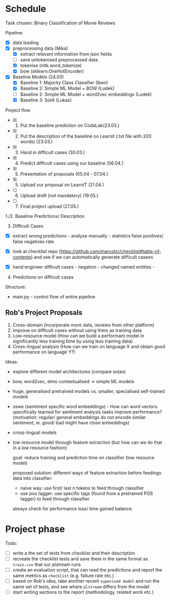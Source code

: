 # Schedule

Task chosen: Binary Classification of Movie Reviews

Pipeline:
- [x] data loading 
- [x] preprocessing data (Mika)
  - [x] extract relevant information from json fields
  - [ ] save untokenised preprocessed data
  - [x] tokenise (nltk.word_tokenize)
  - [x] bow (sklearn.OneHotEncoder)

- [x] Baseline Models (24.03)
  - [x] Baseline 1: Majority Class Classifier (Iben)
  - [x] Baseline 2: Simple ML Model + BOW (Ludek)
  - [ ] Baseline 2: Simple ML Model + word2vec embeddings 
        (Ludek)
  - [x] Baseline 3: SotA (Lukas)

Project flow
- [x] 1. Put the baseline prediction on CodaLab(23.03.)
- [x] 2. Put the description of the baseline on Learnit (.txt file with 200 words) (23.03.)
- [x] 3. Hand in difficult cases (30.03.)
- [x] 4. Predict difficult cases using our baseline (06.04.)
- [x] 5. Presentation of proposals (05.04 - 07.04.)
- [x] 5. Upload our proposal on LearnIT (21.04.)
- [ ] 6. Upload draft (not mandatory) (19.05.)
- [ ] 7. Final project upload (27.05.)

1./2. Baseline Predictions/ Description

3. Difficult Cases
- [x] extract wrong predictions
      - analyse manually
      - statistics false positives/ false negatives rate

- [x] look at checklist repo
  (https://github.com/marcotcr/checklist#table-of-contents)
  and see if we can automatically generate difficult casees

- [x] hand engineer difficult cases
      - negation
      - changed named entities
      - 

4. Predictions on difficult cases

Structure:
- main.py - control flow of entire pipeline

Rob's Project Proposals
-----------------
1. Cross-domain (incorporate more data, reviews from other
   platform)
2. Improve on difficult cases without using them as training
   data
3. Low-resource model (How can we build a performant model
   in significantly less training time by using less
   training data)
4. Cross-lingual analysis (How can we train on language
   X and obtain good performance on language Y?) 

Ideas:
- explore different model architectures (compare sotas)
- bow, word2vec, elmo contextualised -> simple ML models
- huge, generalised pretrained models vs. smaller, specialised
  self-trained models
- sswe (sentiment specific word embeddings) - How can word
  vectors specifically learned for sentiment analysis tasks
  improve performance? (motivation: regular/ general
  embeddings do not encode similar sentiment, ie. good/ bad
  might have close embeddings)
- cross-lingual models 
- low resource model through feature extraction (but how can
  we do that in a low resource fashion)

  goal: reduce training and prediction time on classifier (low
        resource model)

  proposed solution: 
  different ways of feature extraction before feedings data
  into classifier:
  - naive way: use first/ last n tokens to feed through
    classifier
  - use pos tagger: use specific tags (found from a pretrained
    POS tagger) to feed through classifier

  always check for performance loss/ time gained balance.
  
# Project phase
Todo:
- [ ] write a the set of tests from checklist and their description
- [ ] recreate the checklist tests and save them in the same format as `train.csv` that our plstream runs
- [ ] create an evaluation script, that can read the predictions and report the same metrics as `checklist` (e.g. failure rate etc.)
- [ ] based on Rob's idea, take another recent `supevised model` and run the same set of tests, and see where `plstream` differs from the model
- [ ] start writing sections to the report (methodology, related work etc.)
